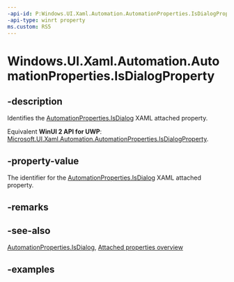 ```yaml
---
-api-id: P:Windows.UI.Xaml.Automation.AutomationProperties.IsDialogProperty
-api-type: winrt property
ms.custom: RS5
---
```


<!-- Property syntax.
public DependencyProperty IsDialogProperty { get; }
-->

# Windows.UI.Xaml.Automation.AutomationProperties.IsDialogProperty

## -description

Identifies the [AutomationProperties.IsDialog](automationproperties_isdialog.md) XAML attached property.

Equivalent **WinUI 2 API for UWP**: [Microsoft.UI.Xaml.Automation.AutomationProperties.IsDialogProperty](/windows/winui/api/microsoft.ui.xaml.automation.automationproperties.isdialogproperty).

## -property-value

The identifier for the [AutomationProperties.IsDialog](automationproperties_isdialog.md) XAML attached property.

## -remarks

## -see-also

[AutomationProperties.IsDialog](automationproperties_isdialog.md), [Attached properties overview](/windows/uwp/xaml-platform/attached-properties-overview)

## -examples
